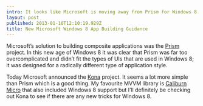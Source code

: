 ```yaml
---
intro: It looks like Microsoft is moving away from Prism for Windows 8.
layout: post
published: 2013-01-10T12:10:19.929Z
title: New Microsoft Windows 8 App Building Guidance
---
```


Microsoft’s solution to building composite applications was the [Prism](http://compositewpf.codeplex.com) project. In this new age of Windows 8 it was clear that Prism was far too overcomplicated and didn’t fit the types of UIs that are used in Windows 8; it was designed for a radically different type of application style.

Today Microsoft announced the [Kona](http://konaguidance.codeplex.com/) project. It seems a lot more simple than Prism which is a good thing. My favourite MVVM library is [Caliburn Micro](http://caliburnmicro.codeplex.com) that also included Windows 8 support but I’ll definitely be checking out Kona to see if there are any new tricks for Windows 8.
